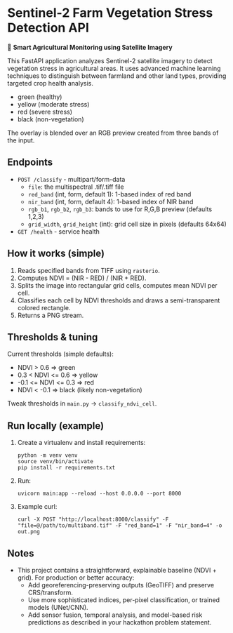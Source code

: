 # Sentinel-2 Farm Vegetation Stress Detection API

🌾 **Smart Agricultural Monitoring using Satellite Imagery**

This FastAPI application analyzes Sentinel-2 satellite imagery to detect vegetation stress in agricultural areas. It uses advanced machine learning techniques to distinguish between farmland and other land types, providing targeted crop health analysis.
- green (healthy)
- yellow (moderate stress)
- red (severe stress)
- black (non-vegetation)

The overlay is blended over an RGB preview created from three bands of the input.

## Endpoints
- `POST /classify` - multipart/form-data
  - `file`: the multispectral .tif/.tiff file
  - `red_band` (int, form, default 1): 1-based index of red band
  - `nir_band` (int, form, default 4): 1-based index of NIR band
  - `rgb_b1`, `rgb_b2`, `rgb_b3`: bands to use for R,G,B preview (defaults 1,2,3)
  - `grid_width`, `grid_height` (int): grid cell size in pixels (defaults 64x64)
- `GET /health` - service health

## How it works (simple)
1. Reads specified bands from TIFF using `rasterio`.
2. Computes NDVI = (NIR - RED) / (NIR + RED).
3. Splits the image into rectangular grid cells, computes mean NDVI per cell.
4. Classifies each cell by NDVI thresholds and draws a semi-transparent colored rectangle.
5. Returns a PNG stream.

## Thresholds & tuning
Current thresholds (simple defaults):
- NDVI > 0.6 => green
- 0.3 < NDVI <= 0.6 => yellow
- -0.1 <= NDVI <= 0.3 => red
- NDVI < -0.1 => black (likely non-vegetation)

Tweak thresholds in `main.py` -> `classify_ndvi_cell`.

## Run locally (example)
1. Create a virtualenv and install requirements:
   ```
   python -m venv venv
   source venv/bin/activate
   pip install -r requirements.txt
   ```
2. Run:
   ```
   uvicorn main:app --reload --host 0.0.0.0 --port 8000
   ```
3. Example curl:
   ```
   curl -X POST "http://localhost:8000/classify" -F "file=@/path/to/multiband.tif" -F "red_band=1" -F "nir_band=4" -o out.png
   ```

## Notes
- This project contains a straightforward, explainable baseline (NDVI + grid). For production or better accuracy:
  - Add georeferencing-preserving outputs (GeoTIFF) and preserve CRS/transform.
  - Use more sophisticated indices, per-pixel classification, or trained models (UNet/CNN).
  - Add sensor fusion, temporal analysis, and model-based risk predictions as described in your hackathon problem statement.
